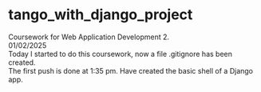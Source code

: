# tango_with_django_project
Coursework for Web Application Development 2.  
01/02/2025  
Today I started to do this coursework, now a file .gitignore has been created.  
The first push is done at 1:35 pm. Have created the basic shell of a Django app.  
